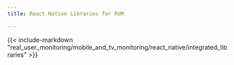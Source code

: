 ```yaml
---
title: React Native Libraries for RUM

---
```


{{< include-markdown "real_user_monitoring/mobile_and_tv_monitoring/react_native/integrated_libraries" >}}